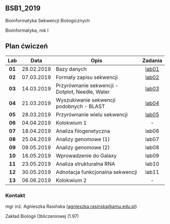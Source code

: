 ## BSB1_2019
Bioinformatyka Sekwencji Biologicznych

Bioinformatyka, rok I

## Plan ćwiczeń

| Lab | Data | Opis | Zadania |
| :---: | --- | --- | :---: |
| **01** 	| 28.02.2019 | Bazy danych | [lab01](https://goo.gl/forms/jrEKX7TCPo3jLiAb2)|
| **02**	| 07.03.2019 | Formaty zapisu sekwencji  | [lab02](https://goo.gl/forms/qkCG9T5Gf9zDY13P2)|
| **03**	| 14.03.2019 | Przyrównanie sekwencji - Dotplot, Needle, Water | [lab03](https://goo.gl/forms/Fiiha9LgGzFMBT0x2)|
| **04**	| 21.03.2019 | Wyszukiwanie sekwencji podobnych - BLAST | [lab04](https://goo.gl/forms/MVyyU0ztvFfdmJyu1)|
| **05**	| 28.03.2019 | Przyrównanie wielu sekwencji | [lab05](https://forms.gle/wZz6X7rrYgU7WDGw6)|
| **06**	| 04.04.2019 | Kolokwium 1 | - |
| **07**	| 18.04.2019 | Analiza filogenetyczna | lab06 |
| **08**	| 25.04.2019 | Analizy genomowe (1) | lab07 |
| **09**	| 09.05.2019 | Analizy genomowe (2) | lab08 |
| **10**	| 16.05.2019 | Wprowadzenie do Galaxy | lab09 |
| **11**	| 23.05.2019 | Analiza strukturalna RNA | lab10 |
| **12**	| 30.05.2019 | Adnotacja funkcjonalna sekwencji | lab11 |
| **13**	| 06.06.2019 | Kolokwium 2 | - |



### Kontakt

mgr inż. Agnieszka Rasińska (agnieszka.rasinska@amu.edu.pl)

Zakład Biologii Obliczeniowej (1.97)

